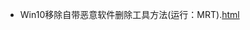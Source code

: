 - Win10移除自带恶意软件删除工具方法(运行：MRT).[html](https://github.com/inchoong/go/tree/master/win/mrt/index.html)
